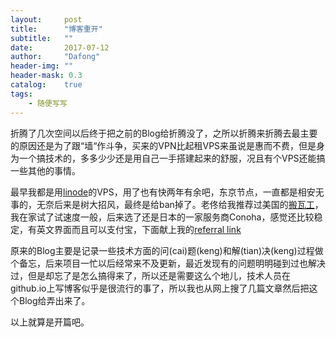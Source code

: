 ```yaml
---
layout:     post
title:      "博客重开"
subtitle:   ""
date:       2017-07-12
author:     "Dafong"
header-img: ""
header-mask: 0.3
catalog:    true
tags:
    - 随便写写
---
```


折腾了几次空间以后终于把之前的Blog给折腾没了，之所以折腾来折腾去最主要的原因还是为了跟“墙“作斗争，买来的VPN比起租VPS来虽说是惠而不费，但是身为一个搞技术的，多多少少还是用自己一手搭建起来的舒服，况且有个VPS还能搞一些其他的事情。

最早我都是用[linode](http://www.linode.com)的VPS，用了也有快两年有余吧，东京节点，一直都是相安无事的，无奈后来是树大招风，最终是给ban掉了。老佟给我推荐过美国的[搬瓦工](https://bandwagonhost.com/)，我在家试了试速度一般，后来选了还是日本的一家服务商Conoha，感觉还比较稳定，有英文界面而且可以支付宝，下面献上我的[referral link](https://www.conoha.jp/referral/?token=tnxbDQs63VG1lAOJmeJWWGnLQuHZWktF.YObnv71v3LxKj8xGXw-U4E)

原来的Blog主要是记录一些技术方面的问(cai)题(keng)和解(tian)决(keng)过程做个备忘，后来项目一忙以后经常来不及更新，最近发现有的问题明明碰到过也解决过，但是却忘了是怎么搞得来了，所以还是需要这么个地儿，技术人员在github.io上写博客似乎是很流行的事了，所以我也从网上搜了几篇文章然后把这个Blog给弄出来了。

以上就算是开篇吧。

